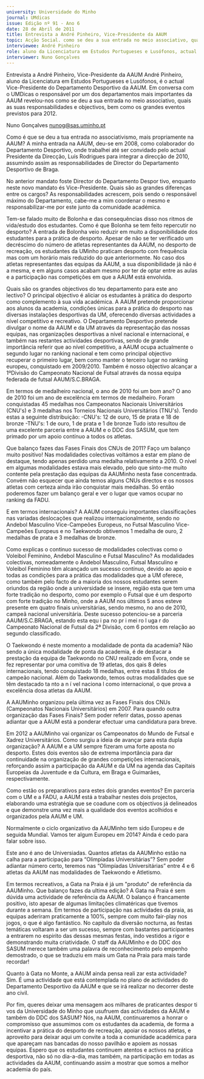 ```yaml
---
university: Universidade do Minho
journal: UMdicas
issue: Edição nº 91 - Ano 6
date: 28 de Abril de 2011
title: Entrevista a André Pinheiro, Vice-Presidente da AAUM
topic: Acção Social. como se deu a sua entrada no meio associativo, quais as suas responsabilidades e objectivos
interviewee: André Pinheiro
role: aluno da Licenciatura em Estudos Portugueses e Lusófonos, actual Vice-Presidente do Departamento Desportivo da AAUM
interviewer: Nuno Gonçalves
---
```




Entrevista a André Pinheiro, Vice-Presidente da AAUM
André Pinheiro, aluno da Licenciatura em Estudos Portugueses e
Lusófonos, é o actual Vice-Presidente do Departamento
Desportivo da AAUM. Em conversa com o UMDicas o responsável
por um dos departamentos mais importantes da AAUM revelou-nos como se deu a sua entrada no meio associativo, quais as suas responsabilidades e objectivos, bem como os grandes eventos previstos para 2012.


Nuno Gonçalves
nunog@sas.uminho.pt


Como é que se deu a tua entrada no
associativismo, mais propriamente
na AAUM?
A minha entrada na AAUM, deu-se em
2008, como colaborador do
Departamento Desportivo, onde
trabalhei até ser convidado pelo
actual Presidente da Direcção, Luís
Rodrigues para integrar a direcção de
2010, assumindo assim as
responsabilidades de Director do
Departamento Desportivo de Braga.


No anterior mandato foste Director
do Departamento Despor tivo,
enquanto neste novo mandato és
Vice-Presidente. Quais são as
grandes diferenças entre os cargos?
As responsabilidades acrescem, pois
sendo o responsável máximo do
Departamento, cabe-me a mim
coordenar o mesmo e
responsabilizar-me por este junto da
comunidade académica.


Tem-se falado muito de Bolonha e
das consequências disso nos ritmos
de vida/estudo dos estudantes.
Como é que Bolonha se tem feito
repercutir no desporto?
A entrada de Bolonha veio reduzir em
muito a disponibilidade dos
estudantes para a prática de
desporto. Apesar de não se ter
verificado um decréscimo do número
de atletas representantes da AAUM,
no desporto de recreação, os
estudantes da UMinho praticam
desporto com frequência mas com
um horário mais reduzido do que
anteriormente. No caso dos atletas
representantes das equipas da AAUM,
a sua disponibilidade já não é a
mesma, e em alguns casos acabam
mesmo por ter de optar entre as aulas
e a participação nas competições em
que a AAUM está envolvida.


Quais são os grandes objectivos do
teu departamento para este ano
lectivo?
O principal objectivo é aliciar os
estudantes à prática do desporto
como complemento à sua vida
académica. A AAUM pretende
proporcionar aos alunos da academia,
condições únicas para a prática do
desporto nas diversas instalações
desportivas da UM, oferecendo
diversas actividades a nível
competitivo e recreativo.
O Departamento Desportivo pretende
divulgar o nome da AAUM e da UM
através da representação das nossas
equipas, nas organizações
desportivas a nível nacional e
internacional, e também nas
restantes actividades desportivas,
sendo de grande importância referir
que ao nível competitivo, a AAUM
ocupa actualmente o segundo lugar
no ranking nacional e tem como
principal objectivo recuperar o
primeiro lugar, bem como manter o
terceiro lugar no ranking europeu,
conquistado em 2009/2010.
Também é nosso objectivo alcançar a
1ºDivisão do Campeonato Nacional de
Futsal através da nossa equipa
federada de futsal AAUM/S.C.BRAGA.


Em termos de medalheiro nacional, o
ano de 2010 foi um bom ano?
O ano de 2010 foi um ano de
excelência em termos de medalheiro.
Foram conquistadas 45 medalhas nos
Campeonatos Nacionais
Universitários (CNU's) e 3 medalhas
nos Torneios Nacionais Universitários
(TNU's). Tendo estas a seguinte
distribuição:
-CNU's: 12 de ouro, 15 de prata e 18 de
bronze
-TNU's: 1 de ouro, 1 de prata e 1 de
bronze
Tudo isto resultou de uma excelente
parceria entre a AAUM e o DDC dos
SASUM, que tem primado por um apoio
contínuo a todos os atletas.


Que balanço fazes das Fases Finais
dos CNUs de 2011?
Faço um balanço muito positivo! Nas
modalidades colectivas voltámos a
estar em plano de destaque, tendo
apenas perdido uma medalha
relativamente a 2010. O nível em
algumas modalidades estava mais
elevado, pelo que sinto-me muito
contente pela prestação das equipas
da AAUMinho nesta fase concentrada.
Convém não esquecer que ainda
temos alguns CNUs directos e os
nossos atletas com certeza ainda irão
conquistar mais medalhas. Só então
poderemos fazer um balanço geral e
ver o lugar que vamos ocupar no
ranking da FADU.


E em termos internacionais?
A AAUM conseguiu importantes
classificações nas variadas
deslocações que realizou
internacionalmente, sendo no
Andebol Masculino Vice-Campeões
Europeus, no Futsal Masculino Vice-
Campeões Europeus e no Taekwondo
obtivemos 1 medalha de ouro, 2
medalhas de prata e 3 medalhas de
bronze.


Como explicas o continuo sucesso
de modalidades colectivas como o
Voleibol Feminino, Andebol
Masculino e Futsal Masculino?
As modalidades colectivas,
nomeadamente o Andebol Masculino,
Futsal Masculino e Voleibol Feminino
têm alcançado um sucesso contínuo,
devido ao apoio e todas as condições
para a prática das modalidades que a
UM oferece, como também pelo facto
de a maioria dos nossos estudantes
serem oriundos da região onde a
universidade se insere, região esta
que tem uma forte tradição no
desporto, como por exemplo o Futsal
que é um desporto com forte tradição
no Minho, onde a AAUM nos últimos 5
anos esteve presente em quatro
finais universitárias, sendo mesmo,
no ano de 2010, campeã nacional
universitária. Deste sucesso
potenciou-se a parceria
AAUM/S.C.BRAGA, estando esta
equ i pa no pr i mei ro l uga r do
Campeonato Nacional de Futsal da 2ª
Divisão, com 6 pontos em relação ao
segundo classificado.


O Taekwondo é neste momento a
modalidade de ponta da academia?
Não sendo a única modalidade de
ponta da academia, é de destacar a
prestação da equipa de Taekwondo no
CNU realizado em Évora, onde se fez
representar por uma comitiva de 19
atletas, dos qais 8 deles
internacionais, tendo conquistado 18
medalhas, entre estas 8 títulos de
campeão nacional. Além do
Taekwondo, temos outras
modalidades que se têm destacado
ta nto a n í vel naciona l como
internacional, o que prova a
excelência dosa atletas da AAUM.


A AAUMinho organizou pela última
vez as Fases Finais dos CNUs
(Campeonatos Nacionais
Universitários) em 2007. Para
quando outra organização das Fases
Finais?
Sem poder referir datas, posso apenas
adiantar que a AAUM está a ponderar
efectuar uma candidatura para breve.


Em 2012 a AAUMinho vai organizar os
Campeonatos do Mundo de Futsal e
Xadrez Universitários. Como surgiu a
ideia de avançar para esta dupla
organização?
A AAUM e a UM sempre fizeram uma
forte aposta no desporto. Estes dois
eventos são de extrema importância
para dar continuidade na organização
de grandes competições
internacionais, reforçando assim a
participação da AAUM e da UM na
agenda das Capitais Europeias da
Juventude e da Cultura, em Braga e
Guimarães, respectivamente.


Como estão os preparativos para
estes dois grandes eventos?
Em parceria com o UM e a FADU, a
AAUM está a trabalhar nestes dois
projectos, elaborando uma estratégia
que se coadune com os objectivos já
delineados e que demonstre uma vez
mais a qualidade dos eventos
acolhidos e organizados pela AAUM e
UM.


Normalmente o ciclo organizativo da
AAUMinho tem sido Europeu e de
seguida Mundial. Vamos ter algum
Europeu em 2014?
Ainda é cedo para falar sobre isso.


Este ano é ano de Universiadas.
Quantos atletas da AAUMinho estão
na calha para a participação para
“Olimpíadas Universitárias”?
Sem poder adiantar número certo,
teremos nas “Olimpíadas
Universitárias” entre 4 e 6 atletas da
AAUM nas modalidades de Taekwondo
e Atletismo.


Em termos recreativos, a Gata na
Praia é já um "produto" de referência
da AAUMinho. Que balanço fazes da
ultima edição?
A Gata na Praia é sem dúvida uma
actividade de referência da AAUM. O
balanço é francamente positivo, isto
apesar de algumas limitações
climatéricas que tivemos durante a
semana. Em termos de participação
nas actividades da praia, as equipas
aderiram praticamente a 100%,
sempre com muito fair-play nos jogos,
o que é algo fantástico.
No capítulo da diversão nocturna, as
festas temáticas voltaram a ser um
sucesso, sempre com bastantes
participantes a entrarem no espirito
das dessas mesmas festas, indo
vestidos a rigor e demonstrando
muita criatividade. O staff da
AAUMinho e do DDC dos SASUM
merece também uma palavra de
reconhecimento pelo empenho
demostrado, o que se traduziu em
mais um Gata na Praia para mais tarde
recordar!


Quanto à Gata no Monte, a AAUM
ainda pensa reali zar esta
actividade?
Sim. É uma actividade que está
contemplada no plano de actividades
do Departamento Desportivo da AAUM
e que se irá realizar no decorrer deste
ano civil.


Por fim, queres deixar uma
mensagem aos milhares de
praticantes despor ti vos da
Universidade do Minho que
usufruem das actividades da AAUM e
também do DDC dos SASUM?
Nós, na AAUM, continuaremos a
honrar o compromisso que
assumimos com os estudantes da
academia, de forma a incentivar a
prática do desporto de recreação,
apoiar os nossos atletas, e aproveito
para deixar aqui um convite a toda a
comunidade académica para que
apareçam nas bancadas do nosso
pavilhão e apoiem as nossas equipas.
Espero que os estudantes continuem
atentos e activos na prática
desportiva, não só no dia-a-dia, mas
também, na participação em todas as
actividades da AAUM, continuando
assim a mostrar que somos a melhor
academia do país.